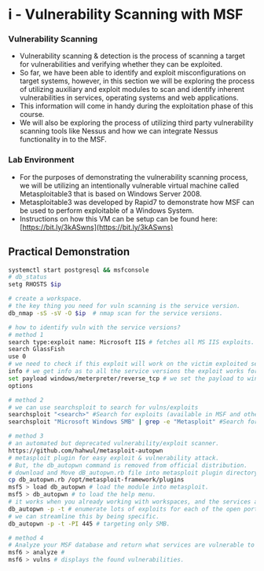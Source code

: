 # i - Vulnerability Scanning with MSF

### **Vulnerability Scanning**

* Vulnerability scanning & detection is the process of scanning a target for vulnerabilities and verifying whether they can be exploited.
* So far, we have been able to identify and exploit misconfigurations on target systems, however, in this section we will be exploring the process of utilizing auxiliary and exploit modules to scan and identify inherent vulnerabilities in services, operating systems and web applications.
* This information will come in handy during the exploitation phase of this course.
* We will also be exploring the process of utilizing third party vulnerability scanning tools like Nessus and how we can integrate Nessus functionality in to the MSF.

### **Lab Environment**

* For the purposes of demonstrating the vulnerability scanning process, we will be utilizing an intentionally vulnerable virtual machine called Metasploitable3 that is based on Windows Server 2008.
* Metasploitable3 was developed by Rapid7 to demonstrate how MSF can be used to perform exploitable of a Windows System.
* Instructions on how this VM can be setup can be found here: [https://bit.ly/3kASwns](https://bit.ly/3kASwns)



## **Practical Demonstration**

```bash
systemctl start postgresql && msfconsole
# db_status
setg RHOSTS $ip

# create a workspace.
# the key thing you need for vuln scanning is the service version.
db_nmap -sS -sV -O $ip  # nmap scan for the service versions.

# how to identify vuln with the service versions?
# method 1
search type:exploit name: Microsoft IIS # fetches all MS IIS exploits. Dead-end in this case. Because the listed exploits dosen't match the service version on the victim OS.
search GlassFish
use 0
# we need to check if this exploit will work on the victim exploited service.
info # we get info as to all the service versions the exploit works for and (v4.0) is available.
set payload windows/meterpreter/reverse_tcp # we set the payload to windows 32bit reverse meterpreter session.
options

# method 2
# we can use searchsploit to search for vulns/exploits
searchsploit "<search>" #Search for exploits (available in MSF and others.
searchsploit "Microsoft Windows SMB" | grep -e "Metasploit" #Search for exploits only available in MSF.

# method 3
# an automated but deprecated vulnerability/exploit scanner.
https://github.com/hahwul/metasploit-autopwn
# metasploit plugin for easy exploit & vulnerability attack.
# But, the db_autopwn command is removed from official distribution.
# download and Move dB_autopwn.rb file into metasploit plugin directory.
cp db_autopwn.rb /opt/metasploit-framework/plugins
msf5 > load db_autopwn # load the module into metasploit.
msf5 > db_autopwn # to load the help menu.
# it works when you already working with workspaces, and the services are already available (db_nmap scan).
db_autopwn -p -t # enumerate lots of exploits for each of the open ports, which is'nt specific to the servce version.
# we can streamline this by being specific.
db_autopwn -p -t -PI 445 # targeting only SMB.

# method 4
# Analyze your MSF database and return what services are vulnerable to MSF exploits. metho
msf6 > analyze #
msf6 > vulns # displays the found vulnerabilities.
```







